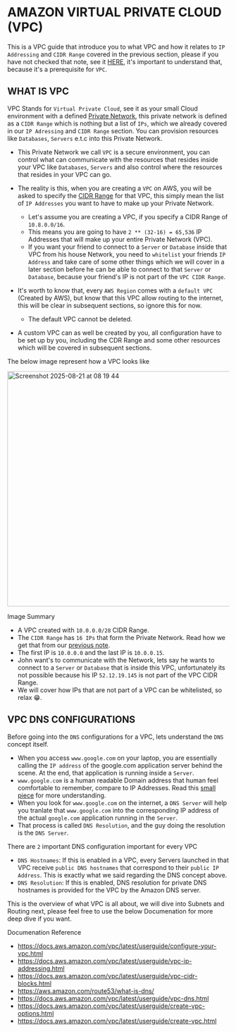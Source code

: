 # AMAZON VIRTUAL PRIVATE CLOUD (VPC)
This is a VPC guide that introduce you to what VPC and how it relates to `IP Addressing` and `CIDR Range` covered in the previous section, please if you have not checked that note, see it [HERE](https://github.com/coredataengineers/CDE-BOOTCAMP/blob/main/09_aws_cloud/03-Virtual-Private-Cloud(VPC)/00-IP-Addressing.md), it's important to understand that, because it's a prerequisite for `VPC`.

## WHAT IS VPC
VPC Stands for `Virtual Private Cloud`, see it as your small Cloud environment with a defined [Private Network](https://github.com/coredataengineers/CDE-BOOTCAMP/blob/main/09_aws_cloud/03-Virtual-Private-Cloud(VPC)/00-IP-Addressing.md#:~:text=A%20CIDR%20Range%20is%20like%20a%20private%20Network%2C%20which%20is%20a%20range%20of%20IPs), this private network is defined as a `CIDR Range` which is nothing but a list of `IPs`, which we already covered in our `IP Adressing` and `CIDR Range` section. You can provision resources like `Databases`, `Servers` e.t.c into this Private Network.

- This Private Network we call `VPC` is a secure environment, you can control what can communicate with the resources that resides inside your VPC like `Databases`, `Servers` and also control where the resources that resides in your VPC can go.

- The reality is this, when you are creating a `VPC` on AWS, you will be asked to specify the [CIDR Range](https://github.com/coredataengineers/CDE-BOOTCAMP/blob/main/09_aws_cloud/03-Virtual-Private-Cloud(VPC)/00-IP-Addressing.md#classless-inter-domain-routing-cidr) for that VPC, this simply mean the list of `IP Addresses` you want to have to make up your Private Network.

  - Let's assume you are creating a VPC, if you specify a CIDR Range of `10.8.0.0/16`.
  -  This means you are going to have `2 ** (32-16) = 65,536` IP Addresses that will make up your entire Private Network (VPC).
  -  If you want your friend to connect to a `Server` or `Database` inside that VPC from his house Network, you need to `whitelist` your friends `IP Address` and take care of some other things which we will cover in a later section before he can be able to connect to that `Server` or `Database`, because your friend's IP is not part of the `VPC CIDR Range`.
   
- It's worth to know that, every `AWS Region` comes with a `default VPC` (Created by AWS), but know that this VPC allow routing to the internet, this will be clear in subsequent sections, so ignore this for now.
  - The default VPC cannot be deleted.
- A custom VPC can as well be created by you, all configuration have to be set up by you, including the CDR Range and some other resources which will be covered in subsequent sections.
  
The below image represent how a VPC looks like

<img width="1380" height="534" alt="Screenshot 2025-08-21 at 08 19 44" src="https://github.com/user-attachments/assets/a223593f-1f2d-44a8-8427-cb4a80e4f34d" />

Image Summary
- A VPC created with `10.0.0.0/28` CIDR Range.
- The `CIDR Range` has `16 IPs` that form the Private Network. Read how we get that from our [previous note](https://github.com/coredataengineers/CDE-BOOTCAMP/blob/main/09_aws_cloud/03-Virtual-Private-Cloud(VPC)/00-IP-Addressing.md#check-list-of-ip-addresses-in-cidr-range).
- The first IP is `10.0.0.0` and the last IP is `10.0.0.15`.
- John want's to communicate with the Network, lets say he wants to connect to a `Server` or `Database` that is inside this VPC, unfortunately its not possible because his IP `52.12.19.145` is not part of the VPC CIDR Range.
- We will cover how IPs that are not part of a VPC can be whitelisted, so relax 😁.

## VPC DNS CONFIGURATIONS
Before going into the `DNS` configurations for a VPC, lets understand the `DNS` concept itself. 
- When you access `www.google.com` on your laptop, you are essentially calling the `IP address` of the google.com application server behind the scene. At the end, that application is running inside a `Server`.
- `www.google.com` is a human readable Domain address that human feel comfortable to remember, compare to IP Addresses. Read this [small piece](https://aws.amazon.com/route53/what-is-dns/#:~:text=DNS%2C%20or%20the,called%C2%A0queries.) for more understanding.
- When you look for `www.google.com` on the internet, a `DNS Server` will help you tranlate that `www.google.com` into the corresponding IP address of the actual `google.com` application running in the `Server`.
- That process is called `DNS Resolution`, and the guy doing the resolution is the `DNS Server`.

There are `2` important DNS configuration important for every VPC
- `DNS Hostnames`: If this is enabled in a VPC, every Servers launched in that VPC receive `public DNS hostnames` that correspond to their `public IP Address`. This is exactly what we said regarding the DNS concept above.
- `DNS Resolution`: If this is enabled, DNS resolution for private DNS hostnames is provided for the VPC by the Amazon DNS server.

This is the overview of what VPC is all about, we will dive into Subnets and Routing next, please feel free to use the below Documenation for more deep dive if you want.

Documenation Reference
- https://docs.aws.amazon.com/vpc/latest/userguide/configure-your-vpc.html
- https://docs.aws.amazon.com/vpc/latest/userguide/vpc-ip-addressing.html
- https://docs.aws.amazon.com/vpc/latest/userguide/vpc-cidr-blocks.html
- https://aws.amazon.com/route53/what-is-dns/
- https://docs.aws.amazon.com/vpc/latest/userguide/vpc-dns.html
- https://docs.aws.amazon.com/vpc/latest/userguide/create-vpc-options.html
- https://docs.aws.amazon.com/vpc/latest/userguide/create-vpc.html
  











